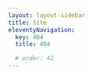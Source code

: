 ```yaml
---
layout: layout-sidebar
title: Site
eleventyNavigation:
  key: 404
  title: 404

  # order: 42
---
```

